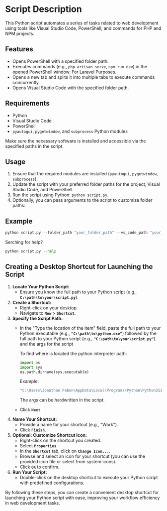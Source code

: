 # Script Description

This Python script automates a series of tasks related to web development using tools like Visual Studio Code, PowerShell, and commands for PHP and NPM projects.

## Features

- Opens PowerShell with a specified folder path.
- Executes commands (e.g., `php artisan serve`, `npm run dev`) in the opened PowerShell window. For Laravel Purposes.
- Opens a new tab and splits it into multiple tabs to execute commands concurrently.
- Opens Visual Studio Code with the specified folder path.

## Requirements

- Python
- Visual Studio Code
- PowerShell
- `pyautogui`, `pygetwindow`, and `subprocess` Python modules

Make sure the necessary software is installed and accessible via the specified paths in the script.

## Usage

1. Ensure that the required modules are installed (`pyautogui`, `pygetwindow`, `subprocess`).
2. Update the script with your preferred folder paths for the project, Visual Studio Code, and PowerShell.
3. Run the script using Python: `python script.py`.
4. Optionally, you can pass arguments to the script to customize folder paths:

## Example

```python
python script.py --folder_path "your_folder_path" --vs_code_path "your_vs_code_path" --power_shell_title "your_power_shell_title"
```

Serching for help?

```python
python script.py --help
```

## **Creating a Desktop Shortcut for Launching the Script**

1. **Locate Your Python Script:**
    - Ensure you know the full path to your Python script (e.g., **`C:\path\to\your\script.py`**).
2. **Create a Shortcut:**
    - Right-click on your desktop.
    - Navigate to **`New`** > **`Shortcut`**.
3. **Specify the Script Path:**
    - In the "Type the location of the item" field, paste the full path to your Python executable (e.g., **`"C:\path\to\python.exe"`**) followed by the full path to your Python script (e.g., **`"C:\path\to\your\script.py"`**). and the args for the script
        
        
        To find where is located the python interpreter path:
        
        ```python
        import os
        import sys
        os.path.dirname(sys.executable)
        ```
        
        Example:
        
        ```powershell
        "C:\Users\Jonathan Pabon\AppData\Local\Programs\Python\Python311\pythonw.exe" "C:\Users\Jonathan Pabon\work" --folder_path "C:\Users\Jonathan Pabon\Documents\Dev\Tiendas\TVA"
        ```
        
        The args can be hardwritten in the script.
        
    - Click **`Next`**.
4. **Name Your Shortcut:**
    - Provide a name for your shortcut (e.g., "Work").
    - Click **`Finish`**.
5. **Optional: Customize Shortcut Icon:**
    - Right-click on the shortcut you created.
    - Select **`Properties`**.
    - In the **`Shortcut`** tab, click on **`Change Icon...`**.
    - Browse and select an icon for your shortcut (you can use the provided icon file or select from system icons).
    - Click **`OK`** to confirm.
6. **Run Your Script:**
    - Double-click on the desktop shortcut to execute your Python script with predefined configurations.

By following these steps, you can create a convenient desktop shortcut for launching your Python script with ease, improving your workflow efficiency in web development tasks.


